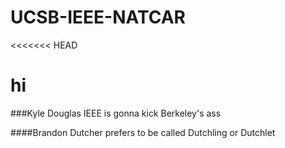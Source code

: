 # UCSB-IEEE-NATCAR
<<<<<<< HEAD

hi
=======
###Kyle Douglas
IEEE is gonna kick Berkeley's ass

####Brandon Dutcher
prefers to be called Dutchling or Dutchlet
